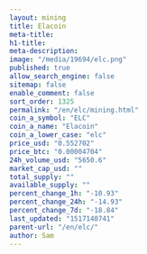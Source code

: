 ```yaml
---
layout: mining
title: Elacoin
meta-title: 
h1-title: 
meta-description: 
image: "/media/19694/elc.png"
published: true
allow_search_engine: false
sitemap: false
enable_comment: false
sort_order: 1325
permalink: "/en/elc/mining.html"
coin_a_symbol: "ELC"
coin_a_name: "Elacoin"
coin_a_lower_case: "elc"
price_usd: "0.552702"
price_btc: "0.00004704"
24h_volume_usd: "5650.6"
market_cap_usd: ""
total_supply: ""
available_supply: ""
percent_change_1h: "-10.93"
percent_change_24h: "-14.93"
percent_change_7d: "-18.84"
last_updated: "1517140741"
parent-url: "/en/elc/"
author: Sam
---
```


